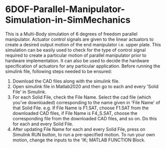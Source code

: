 # 6DOF-Parallel-Manipulator-Simulation-in-SimMechanics
This is a Multi-Body simulation of 6 degrees of freedom parallel manipulator. Actuator control signals are given to the linear actuators to create a desired output motion of the end manipulator i.e. upper plate. This simulation can be easily used to check for the type of control signal required to create a particular motion of parallel manipulator prior to hardware implementation. It can also be used to decide the hardware specification of actuators for any particular application.
Before running the simulink file, following steps needed to be ensured:
  1. Download the CAD files along with the simulink file.
  2. Open simulink file in Matlab2020 and then go to each and every 'Solid File' in Simulink. 
  3. For each Solid File, check the File Name. Select the cad file (which you've downloaded) corresponding to the name given in 'File Name' of that Solid File. e.g. If File Name is F1.SAT, choose F1.SAT from the downloaded CAD files, if File Name is F4_S.SAT, choose the corresponding file from the downloaded CAD files, and so on. Do this for each and every Solid File. 
  4. After updating File Name for each and every Solid File, press on Simulink RUN button, to run a pre-specified motion.
To run your own motion, change the inputs to the 'IK; MATLAB FUNCTION Block.
